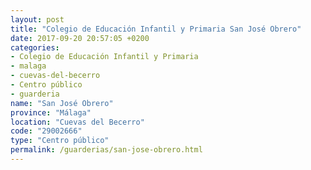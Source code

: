 ```yaml
---
layout: post
title: "Colegio de Educación Infantil y Primaria San José Obrero"
date: 2017-09-20 20:57:05 +0200
categories:
- Colegio de Educación Infantil y Primaria
- malaga
- cuevas-del-becerro
- Centro público
- guarderia
name: "San José Obrero"
province: "Málaga"
location: "Cuevas del Becerro"
code: "29002666"
type: "Centro público"
permalink: /guarderias/san-jose-obrero.html
---
```

